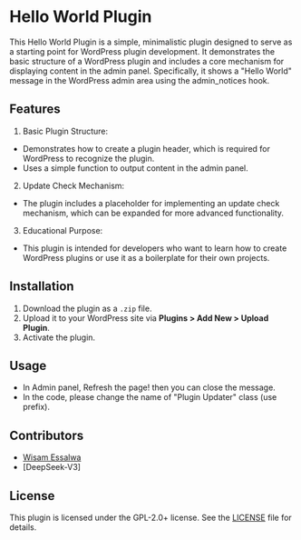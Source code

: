 # Hello World Plugin

This Hello World Plugin is a simple, minimalistic plugin designed to serve as a starting point for WordPress plugin development.
It demonstrates the basic structure of a WordPress plugin and includes a core mechanism for displaying content in the admin panel. 
Specifically, it shows a "Hello World" message in the WordPress admin area using the admin_notices hook.

## Features
1. Basic Plugin Structure:
-  Demonstrates how to create a plugin header, which is required for WordPress to recognize the plugin.
-  Uses a simple function to output content in the admin panel.

2. Update Check Mechanism:
-  The plugin includes a placeholder for implementing an update check mechanism, which can be expanded for more advanced functionality.

3. Educational Purpose:
-  This plugin is intended for developers who want to learn how to create WordPress plugins or use it as a boilerplate for their own projects.


## Installation
1. Download the plugin as a `.zip` file.
2. Upload it to your WordPress site via **Plugins > Add New > Upload Plugin**.
3. Activate the plugin.

## Usage
- In Admin panel, Refresh the page! then you can close the message.
- In the code, please change the name of "Plugin Updater" class (use prefix).
## Contributors
- [Wisam Essalwa](https://github.com/wisamsalwa)
- [DeepSeek-V3]

## License
This plugin is licensed under the GPL-2.0+ license. See the [LICENSE](https://www.gnu.org/licenses/old-licenses/gpl-2.0.html) file for details.